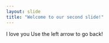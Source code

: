 ```yaml
---
layout: slide
title: "Welcome to our second slide!"
---
```

I love you
Use the left arrow to go back!
